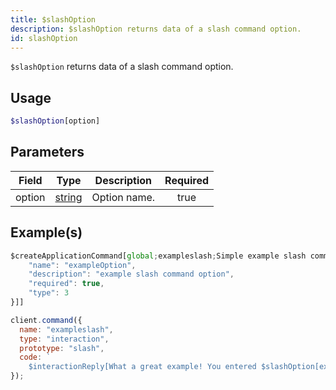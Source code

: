 ```yaml
---
title: $slashOption
description: $slashOption returns data of a slash command option.
id: slashOption
---
```


`$slashOption` returns data of a slash command option.

## Usage

```php
$slashOption[option]
```

## Parameters

| Field  | Type                                                                                              | Description  | Required |
| ------ | ------------------------------------------------------------------------------------------------- | ------------ | :------: |
| option | [string](https://developer.mozilla.org/en-US/docs/Web/JavaScript/Reference/Global_Objects/String) | Option name. |   true   |

## Example(s)

```javascript
$createApplicationCommand[global;exampleslash;Simple example slash command.;true;slash;[{
    "name": "exampleOption",
    "description": "example slash command option",
    "required": true,
    "type": 3
}]]
```

```javascript
client.command({
  name: "exampleslash",
  type: "interaction",
  prototype: "slash",
  code: `
    $interactionReply[What a great example! You entered $slashOption[exampleOption]!]`,
});
```

